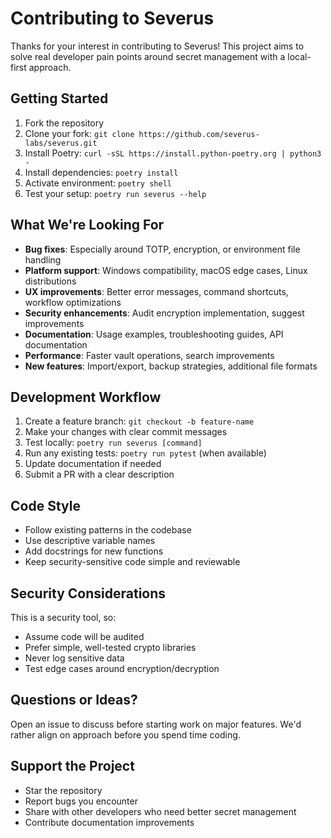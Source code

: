 # Contributing to Severus

Thanks for your interest in contributing to Severus! This project aims to solve real developer pain points around secret management with a local-first approach.

## Getting Started

1. Fork the repository
2. Clone your fork: `git clone https://github.com/severus-labs/severus.git`
3. Install Poetry: `curl -sSL https://install.python-poetry.org | python3 -`
4. Install dependencies: `poetry install`
5. Activate environment: `poetry shell`
6. Test your setup: `poetry run severus --help`

## What We're Looking For

- **Bug fixes**: Especially around TOTP, encryption, or environment file handling
- **Platform support**: Windows compatibility, macOS edge cases, Linux distributions
- **UX improvements**: Better error messages, command shortcuts, workflow optimizations
- **Security enhancements**: Audit encryption implementation, suggest improvements
- **Documentation**: Usage examples, troubleshooting guides, API documentation
- **Performance**: Faster vault operations, search improvements
- **New features**: Import/export, backup strategies, additional file formats

## Development Workflow

1. Create a feature branch: `git checkout -b feature-name`
2. Make your changes with clear commit messages
3. Test locally: `poetry run severus [command]`
4. Run any existing tests: `poetry run pytest` (when available)
5. Update documentation if needed
6. Submit a PR with a clear description

## Code Style

- Follow existing patterns in the codebase
- Use descriptive variable names
- Add docstrings for new functions
- Keep security-sensitive code simple and reviewable

## Security Considerations

This is a security tool, so:

- Assume code will be audited
- Prefer simple, well-tested crypto libraries
- Never log sensitive data
- Test edge cases around encryption/decryption

## Questions or Ideas?

Open an issue to discuss before starting work on major features. We'd rather align on approach before you spend time coding.

## Support the Project

- Star the repository
- Report bugs you encounter
- Share with other developers who need better secret management
- Contribute documentation improvements

